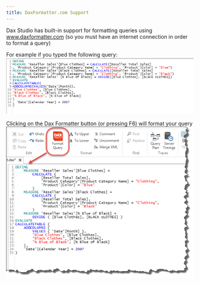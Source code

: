 ```yaml
---
title: DaxFormatter.com Support
---
```

Dax Studio has built-in support for formatting queries using www.daxformatter.com (so you must have an internet connection in order to format a query)

For example if you typed the following query:
![](dax_formatter_before.png)

Clicking on the Dax Formatter button (or pressing F6) will format your query
![](dax_formatter_after.png)